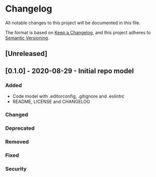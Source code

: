 # Changelog

All notable changes to this project will be documented in this file.

The format is based on [Keep a Changelog](https://keepachangelog.com/en/1.0.0/),
and this project adheres to [Semantic Versioning](https://semver.org/spec/v2.0.0.html).

## [Unreleased]

## [0.1.0] - 2020-08-29 - Initial repo model

### Added
- Code model with .editorconfig, .gitignore and .eslintrc
- README, LICENSE and CHANGELOG

### Changed
### Deprecated
### Removed
### Fixed
### Security